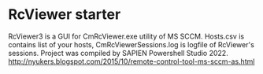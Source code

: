# RcViewer starter
RcViewer3 is a GUI for CmRcViewer.exe utility of MS SCCM.
Hosts.csv is contains list of your hosts, CmRcViewerSessions.log is logfile of RcViewer's sessions.
Project was compiled by SAPIEN Powershell Studio 2022.
http://nyukers.blogspot.com/2015/10/remote-control-tool-ms-sccm-as.html

